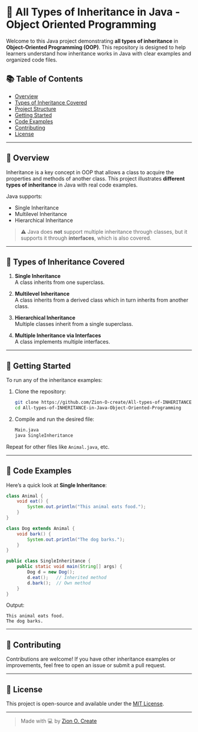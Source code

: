 # 🧬 All Types of Inheritance in Java - Object Oriented Programming

Welcome to this Java project demonstrating **all types of inheritance** in **Object-Oriented Programming (OOP)**. This repository is designed to help learners understand how inheritance works in Java with clear examples and organized code files.

## 📚 Table of Contents

- [Overview](#overview)
- [Types of Inheritance Covered](#types-of-inheritance-covered)
- [Project Structure](#project-structure)
- [Getting Started](#getting-started)
- [Code Examples](#code-examples)
- [Contributing](#contributing)
- [License](#license)

---

## 🧩 Overview

Inheritance is a key concept in OOP that allows a class to acquire the properties and methods of another class. This project illustrates **different types of inheritance** in Java with real code examples.

Java supports:

- Single Inheritance
- Multilevel Inheritance
- Hierarchical Inheritance

> ⚠️ Java does **not** support multiple inheritance through classes, but it supports it through **interfaces**, which is also covered.

---

## 🧠 Types of Inheritance Covered

1. **Single Inheritance**  
   A class inherits from one superclass.

2. **Multilevel Inheritance**  
   A class inherits from a derived class which in turn inherits from another class.

3. **Hierarchical Inheritance**  
   Multiple classes inherit from a single superclass.

4. **Multiple Inheritance via Interfaces**  
   A class implements multiple interfaces.

---

## 🚀 Getting Started

To run any of the inheritance examples:

1. Clone the repository:
   ```bash
   git clone https://github.com/Zion-O-create/All-types-of-INHERITANCE-in-Java-Object-Oriented-Programming.git
   cd All-types-of-INHERITANCE-in-Java-Object-Oriented-Programming
   ```

2. Compile and run the desired file:
   ```bash
   Main.java
   java SingleInheritance
   ```

Repeat for other files like `Animal.java`, etc.

---

## 🧪 Code Examples

Here’s a quick look at **Single Inheritance**:

```java
class Animal {
    void eat() {
        System.out.println("This animal eats food.");
    }
}

class Dog extends Animal {
    void bark() {
        System.out.println("The dog barks.");
    }
}

public class SingleInheritance {
    public static void main(String[] args) {
        Dog d = new Dog();
        d.eat();   // Inherited method
        d.bark();  // Own method
    }
}
```

Output:
```
This animal eats food.
The dog barks.
```

---

## 🤝 Contributing

Contributions are welcome! If you have other inheritance examples or improvements, feel free to open an issue or submit a pull request.

---

## 📄 License

This project is open-source and available under the [MIT License](LICENSE).

---

> Made with 💻 by [Zion O. Create](https://github.com/Zion-O-create)
